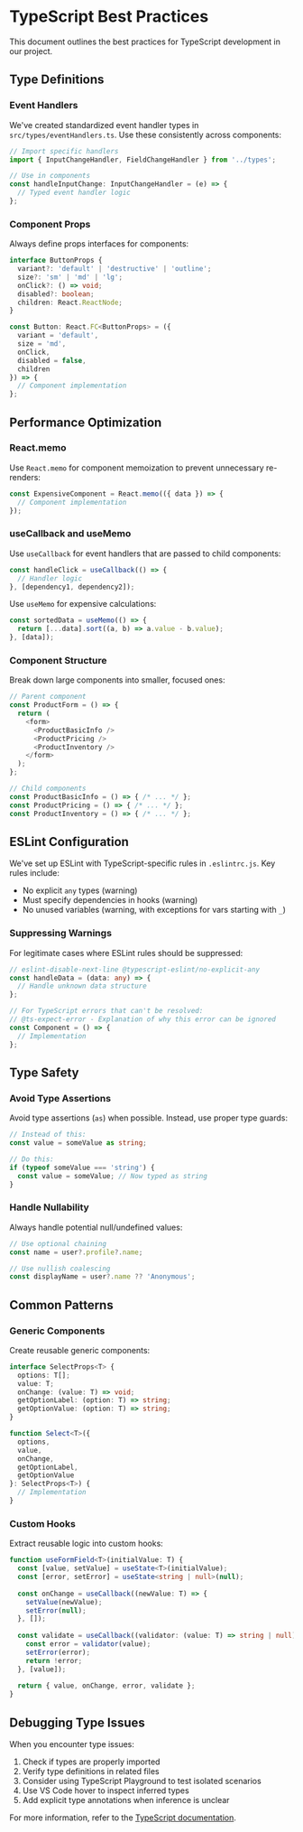# TypeScript Best Practices

This document outlines the best practices for TypeScript development in our project.

## Type Definitions

### Event Handlers

We've created standardized event handler types in `src/types/eventHandlers.ts`. Use these consistently across components:

```typescript
// Import specific handlers
import { InputChangeHandler, FieldChangeHandler } from '../types';

// Use in components
const handleInputChange: InputChangeHandler = (e) => {
  // Typed event handler logic
};
```

### Component Props

Always define props interfaces for components:

```typescript
interface ButtonProps {
  variant?: 'default' | 'destructive' | 'outline';
  size?: 'sm' | 'md' | 'lg';
  onClick?: () => void;
  disabled?: boolean;
  children: React.ReactNode;
}

const Button: React.FC<ButtonProps> = ({ 
  variant = 'default',
  size = 'md',
  onClick,
  disabled = false,
  children
}) => {
  // Component implementation
};
```

## Performance Optimization

### React.memo

Use `React.memo` for component memoization to prevent unnecessary re-renders:

```typescript
const ExpensiveComponent = React.memo(({ data }) => {
  // Component implementation
});
```

### useCallback and useMemo

Use `useCallback` for event handlers that are passed to child components:

```typescript
const handleClick = useCallback(() => {
  // Handler logic
}, [dependency1, dependency2]);
```

Use `useMemo` for expensive calculations:

```typescript
const sortedData = useMemo(() => {
  return [...data].sort((a, b) => a.value - b.value);
}, [data]);
```

### Component Structure

Break down large components into smaller, focused ones:

```typescript
// Parent component
const ProductForm = () => {
  return (
    <form>
      <ProductBasicInfo />
      <ProductPricing />
      <ProductInventory />
    </form>
  );
};

// Child components
const ProductBasicInfo = () => { /* ... */ };
const ProductPricing = () => { /* ... */ };
const ProductInventory = () => { /* ... */ };
```

## ESLint Configuration

We've set up ESLint with TypeScript-specific rules in `.eslintrc.js`. Key rules include:

- No explicit `any` types (warning)
- Must specify dependencies in hooks (warning)
- No unused variables (warning, with exceptions for vars starting with `_`)

### Suppressing Warnings

For legitimate cases where ESLint rules should be suppressed:

```typescript
// eslint-disable-next-line @typescript-eslint/no-explicit-any
const handleData = (data: any) => {
  // Handle unknown data structure
};

// For TypeScript errors that can't be resolved:
// @ts-expect-error - Explanation of why this error can be ignored
const Component = () => {
  // Implementation
};
```

## Type Safety

### Avoid Type Assertions

Avoid type assertions (`as`) when possible. Instead, use proper type guards:

```typescript
// Instead of this:
const value = someValue as string;

// Do this:
if (typeof someValue === 'string') {
  const value = someValue; // Now typed as string
}
```

### Handle Nullability

Always handle potential null/undefined values:

```typescript
// Use optional chaining
const name = user?.profile?.name;

// Use nullish coalescing
const displayName = user?.name ?? 'Anonymous';
```

## Common Patterns

### Generic Components

Create reusable generic components:

```typescript
interface SelectProps<T> {
  options: T[];
  value: T;
  onChange: (value: T) => void;
  getOptionLabel: (option: T) => string;
  getOptionValue: (option: T) => string;
}

function Select<T>({ 
  options, 
  value, 
  onChange, 
  getOptionLabel, 
  getOptionValue 
}: SelectProps<T>) {
  // Implementation
}
```

### Custom Hooks

Extract reusable logic into custom hooks:

```typescript
function useFormField<T>(initialValue: T) {
  const [value, setValue] = useState<T>(initialValue);
  const [error, setError] = useState<string | null>(null);
  
  const onChange = useCallback((newValue: T) => {
    setValue(newValue);
    setError(null);
  }, []);
  
  const validate = useCallback((validator: (value: T) => string | null) => {
    const error = validator(value);
    setError(error);
    return !error;
  }, [value]);
  
  return { value, onChange, error, validate };
}
```

## Debugging Type Issues

When you encounter type issues:

1. Check if types are properly imported
2. Verify type definitions in related files
3. Consider using TypeScript Playground to test isolated scenarios
4. Use VS Code hover to inspect inferred types
5. Add explicit type annotations when inference is unclear

For more information, refer to the [TypeScript documentation](https://www.typescriptlang.org/docs/). 